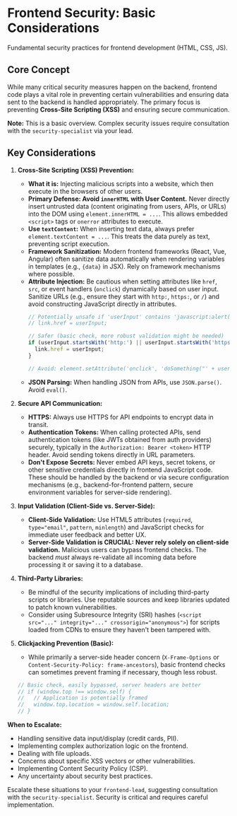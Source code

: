 # Frontend Security: Basic Considerations

Fundamental security practices for frontend development (HTML, CSS, JS).

## Core Concept

While many critical security measures happen on the backend, frontend code plays a vital role in preventing certain vulnerabilities and ensuring data sent to the backend is handled appropriately. The primary focus is preventing **Cross-Site Scripting (XSS)** and ensuring secure communication.

**Note:** This is a basic overview. Complex security issues require consultation with the `security-specialist` via your lead.

## Key Considerations

1.  **Cross-Site Scripting (XSS) Prevention:**
    *   **What it is:** Injecting malicious scripts into a website, which then execute in the browsers of other users.
    *   **Primary Defense: Avoid `innerHTML` with User Content.** Never directly insert untrusted data (content originating from users, APIs, or URLs) into the DOM using `element.innerHTML = ...`. This allows embedded `<script>` tags or `onerror` attributes to execute.
    *   **Use `textContent`:** When inserting text data, always prefer `element.textContent = ...`. This treats the data purely as text, preventing script execution.
    *   **Framework Sanitization:** Modern frontend frameworks (React, Vue, Angular) often sanitize data automatically when rendering variables in templates (e.g., `{data}` in JSX). Rely on framework mechanisms where possible.
    *   **Attribute Injection:** Be cautious when setting attributes like `href`, `src`, or event handlers (`onclick`) dynamically based on user input. Sanitize URLs (e.g., ensure they start with `http:`, `https:`, or `/`) and avoid constructing JavaScript directly in attributes.
        ```javascript
        // Potentially unsafe if 'userInput' contains 'javascript:alert("XSS")'
        // link.href = userInput;

        // Safer (basic check, more robust validation might be needed)
        if (userInput.startsWith('http:') || userInput.startsWith('https:') || userInput.startsWith('/')) {
          link.href = userInput;
        }

        // Avoid: element.setAttribute('onclick', 'doSomething("' + userInput + '")');
        ```
    *   **JSON Parsing:** When handling JSON from APIs, use `JSON.parse()`. Avoid `eval()`.

2.  **Secure API Communication:**
    *   **HTTPS:** Always use HTTPS for API endpoints to encrypt data in transit.
    *   **Authentication Tokens:** When calling protected APIs, send authentication tokens (like JWTs obtained from auth providers) securely, typically in the `Authorization: Bearer <token>` HTTP header. Avoid sending tokens directly in URL parameters.
    *   **Don't Expose Secrets:** Never embed API keys, secret tokens, or other sensitive credentials directly in frontend JavaScript code. These should be handled by the backend or via secure configuration mechanisms (e.g., backend-for-frontend pattern, secure environment variables for server-side rendering).

3.  **Input Validation (Client-Side vs. Server-Side):**
    *   **Client-Side Validation:** Use HTML5 attributes (`required`, `type="email"`, `pattern`, `minlength`) and JavaScript checks for immediate user feedback and better UX.
    *   **Server-Side Validation is CRUCIAL:** **Never rely solely on client-side validation.** Malicious users can bypass frontend checks. The backend *must* always re-validate all incoming data before processing it or saving it to a database.

4.  **Third-Party Libraries:**
    *   Be mindful of the security implications of including third-party scripts or libraries. Use reputable sources and keep libraries updated to patch known vulnerabilities.
    *   Consider using Subresource Integrity (SRI) hashes (`<script src="..." integrity="..." crossorigin="anonymous">`) for scripts loaded from CDNs to ensure they haven't been tampered with.

5.  **Clickjacking Prevention (Basic):**
    *   While primarily a server-side header concern (`X-Frame-Options` or `Content-Security-Policy: frame-ancestors`), basic frontend checks can sometimes prevent framing if necessary, though less robust.
    ```javascript
    // Basic check, easily bypassed, server headers are better
    // if (window.top !== window.self) {
    //   // Application is potentially framed
    //   window.top.location = window.self.location;
    // }
    ```

**When to Escalate:**

*   Handling sensitive data input/display (credit cards, PII).
*   Implementing complex authorization logic on the frontend.
*   Dealing with file uploads.
*   Concerns about specific XSS vectors or other vulnerabilities.
*   Implementing Content Security Policy (CSP).
*   Any uncertainty about security best practices.

Escalate these situations to your `frontend-lead`, suggesting consultation with the `security-specialist`. Security is critical and requires careful implementation.